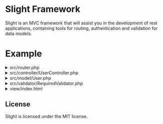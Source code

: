 # Slight Framework

Slight is an MVC framework that will assist you in the development of rest applications, containing tools for routing, authentication and validation for data models.


Example
========

<details><summary>src/router.php</summary>
<p>

```php
<?php
use fw\router\Router;
use src\controller\UserController;

Router::get('user', UserController::class, 'init', [
	'TEST_RULE'
]);

Router::post('user', UserController::class, 'insert');
Router::put('user/:id/:name', UserController::class, 'update');
```

</p>
</details>

<details><summary>src/controller/UserController.php</summary>
<p>

```php
<?php
namespace src\controller;

use fw\ComponentController;
use src\model\User;

class UserController extends ComponentController {

	public function init() {
		return "Hello World!";
	}
	
	public function update($id, $name) {
		return (object) [
			'msg' => "User id($id) updated to name: $name"
		];
	}

	public function insert(User $user) {
		$msg;
		if ($this->validate($user)->hasError()) {
			$msg = 'Name is required.';
		} else {
			try {
				if ($user->insert()) {
					$msg = 'User inserted.';
				} else {
					$msg = 'Error on insert User.';
				}
			} catch (\Exception $e) {
				$this->status(500);
				$msg = $e->getMessage();
			}
		}
		
		return (object) [
			'msg' => $msg
		];
	}
}
```

</p>
</details>

<details><summary>src/model/User.php</summary>
<p>

```php
<?php
namespace src\model;

use fw\UserPrincipal;
use fw\database\Entity;
use fw\validator\Validation;
use fw\validator\ValidationSetup;
use src\validator\RequiredValidator;

class User extends Entity implements Validation, UserPrincipal {

	public static $table = 'users';

	public static $primaryKey = 'id';

	public $id;

	public $name;

	public static function validationSetup(ValidationSetup $setup): void {
		$setup->register('name', RequiredValidator::class);
	}

	public function getRules(): ?array {
		return [
			'TEST_RULE'
		];
	}
}
```

</p>
</details>

<details><summary>src/validator/RequiredValidator.php</summary>
<p>

```php
<?php
namespace src\validator;

use fw\ComponentController;
use fw\validator\Validator;

final class RequiredValidator implements Validator {

	public static function validate(ComponentController $controller, object $entity, string $name, $value, array $parameters, array &$sharedData): bool {
		return ! empty($value);
	}
}
```

</p>
</details>

<details><summary>view/index.html</summary>
<p>

```html
<!DOCTYPE html>
<html>
<head>
<meta charset="UTF-8">
<title>SLIGHT</title>
<script src="https://code.jquery.com/jquery-3.3.1.min.js"></script>
<script>
	$(function() {
		// Test Rule
		$.get('user');
		
		// Insert User
		$.post('user', {
			user : {
				name : 'Renato'
			}
		}, function(data) {
			console.log(data);
		});

		// Update User
		$.ajax({
			type : 'PUT',
			url : 'user/10/Gabriel',
			success : function(data) {
				console.log(data);
			}
		});
	});
</script>
</head>
</html>
```

</p>
</details>

License
-------

Slight is licensed under the MIT license.

